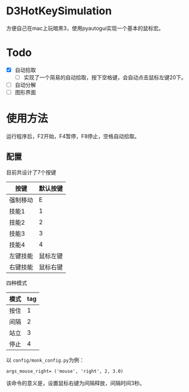 # D3HotKeySimulation

方便自己在mac上玩暗黑3，使用pyautogui实现一个基本的鼠标宏。

# Todo

* [X] 自动拾取
  * [ ] 实现了一个简易的自动拾取，按下空格键，会自动点击鼠标左键20下。
* [ ] 自动分解
* [ ] 图形界面

# 使用方法

运行程序后，F2开始，F4暂停，F8停止，空格自动拾取。

## 配置

目前共设计了7个按键

| 按键     | 默认按键 |
| -------- | -------- |
| 强制移动 | E        |
| 技能1    | 1        |
| 技能2    | 2        |
| 技能3    | 3        |
| 技能4    | 4        |
| 左键技能 | 鼠标左键 |
| 右键技能 | 鼠标右键 |

四种模式

| 模式 | tag |
| ---- | --- |
| 按住 | 1   |
| 间隔 | 2   |
| 站立 | 3   |
| 停止 | 4   |

以 `config/monk_config.py`为例：

`args_mouse_right= ('mouse', 'right', 2, 3.0)`

该命令的意义是，设置鼠标右键为间隔释放，间隔时间3秒。
